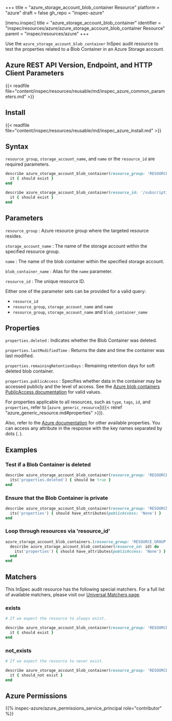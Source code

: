 +++
title = "azure_storage_account_blob_container Resource"
platform = "azure"
draft = false
gh_repo = "inspec-azure"

[menu.inspec]
title = "azure_storage_account_blob_container"
identifier = "inspec/resources/azure/azure_storage_account_blob_container Resource"
parent = "inspec/resources/azure"
+++

Use the `azure_storage_account_blob_container` InSpec audit resource to test the properties related to a Blob Container in an Azure Storage account.

## Azure REST API Version, Endpoint, and HTTP Client Parameters

{{< readfile file="content/inspec/resources/reusable/md/inspec_azure_common_parameters.md" >}}

## Install

{{< readfile file="content/inspec/resources/reusable/md/inspec_azure_install.md" >}}

## Syntax

`resource_group`, `storage_account_name`, and `name` or the `resource_id` are required parameters.

```ruby
describe azure_storage_account_blob_container(resource_group: 'RESOURCE_GROUP', storage_account_name: 'ACCOUNT_NAME', name: 'LOGS')  do
  it { should exist }
end
```

```ruby
describe azure_storage_account_blob_container(resource_id: '/subscriptions/{subscriptionId}/resourceGroups/{resourceGroupName}/providers/Microsoft.Storage/storageAccounts/{accountName}/blobServices/default/containers/{containerName}')  do
  it { should exist }
end
```

## Parameters

`resource_group`
: Azure resource group where the targeted resource resides.

`storage_account_name`
: The name of the storage account within the specified resource group.

`name`
: The name of the blob container within the specified storage account.

`blob_container_name`
: Alias for the `name` parameter.

`resource_id`
: The unique resource ID.

Either one of the parameter sets can be provided for a valid query:

- `resource_id`
- `resource_group`, `storage_account_name` and `name`
- `resource_group`, `storage_account_name` and `blob_container_name`

## Properties

`properties.deleted`
: Indicates whether the Blob Container was deleted.

`properties.lastModifiedTime`
: Returns the date and time the container was last modified.

`properties.remainingRetentionDays`
: Remaining retention days for soft deleted blob container.

`properties.publicAccess`
: Specifies whether data in the container may be accessed publicly and the level of access. See the [Azure blob containers PublicAccess documentation](https://docs.microsoft.com/en-us/rest/api/storagerp/blobcontainers/get#publicaccess) for valid values.

For properties applicable to all resources, such as `type`, `tags`, `id`, and `properties`, refer to [`azure_generic_resource`]({{< relref "azure_generic_resource.md#properties" >}}).

Also, refer to the [Azure documentation](https://docs.microsoft.com/en-us/rest/api/storagerp/blobcontainers/get#blobcontainer) for other available properties. You can access any attribute in the response with the key names separated by dots (`.`).

## Examples

### Test if a Blob Container is deleted

```ruby
describe azure_storage_account_blob_container(resource_group: 'RESOURCE_GROUP', storage_account_name: 'DEFAULT', name: 'LOGS') do
  its('properties.deleted') { should be true }
end
```

### Ensure that the Blob Container is private

```ruby
describe azure_storage_account_blob_container(resource_group: 'RESOURCE_GROUP', storage_account_name: 'PRODUCTION', name: 'LOGS') do
  its('properties') { should have_attributes(publicAccess: 'None') }
end
```

### Loop through resources via 'resource_id'

```ruby
azure_storage_account_blob_containers.(resource_group: 'RESOURCE_GROUP', storage_account_name: 'PRODUCTION').ids.each do |id|
  describe azure_storage_account_blob_container(resource_id: id) do
    its('properties') { should have_attributes(publicAccess: 'None') }
  end
end
```

## Matchers

This InSpec audit resource has the following special matchers. For a full list of available matchers, please visit our [Universal Matchers page](https://docs.chef.io/inspec/matchers/).

### exists

```ruby
# If we expect the resource to always exist.

describe azure_storage_account_blob_container(resource_group: 'RESOURCE_GROUP', storage_account_name: 'PRODUCTION', name: 'LOGS') do
  it { should exist }
end
```

### not_exists

```ruby
# If we expect the resource to never exist.

describe azure_storage_account_blob_container(resource_group: 'RESOURCE_GROUP', storage_account_name: 'PRODUCTION', name: 'LOGS') do
  it { should_not exist }
end
```

## Azure Permissions

{{% inspec-azure/azure_permissions_service_principal role="contributor" %}}
